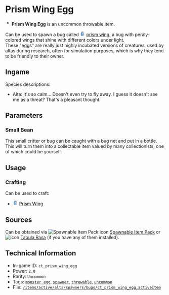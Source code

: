 # Prism Wing Egg

<img src="https://raw.githubusercontent.com/Ceterai/Enternia/main/items/active/alta/spawners/bugs/ct_prism_wing_egg.png" alt="Prism Wing Egg icon" loading="lazy" width="auto" height="16px"/> **Prism Wing Egg** is an uncommon throwable item.

Can be used to spawn a bug called <img src="https://raw.githubusercontent.com/Ceterai/Enternia/main/objects/alta/special/bugs/prism_wing/icon.png" alt="Prism Wing icon" loading="lazy" width="auto" height="16px"/> [prism wing](https://ceterai.github.io/MyEnternia/Wiki/PrismWing), a bug with peraly-colored wings that shine with different colors under light.  
These "eggs" are really just highly incubated versions of creatures, used by altas during research, often for simulation purposes, which is why they tend to be friendly to their owner.

## Ingame

Species descriptions:

- Alta: It's so calm... Doesn't even try to fly away. I guess it doesn't see me as a threat? That's a pleasant thought.

## Parameters

### Small Bean

This small critter or bug can be caught with a bug net and put in a bottle.  
This will turn them into a collectable item valued by many collectionists, one of which could be yourself.

## Usage

### Crafting

Can be used to craft:

- <img src="https://raw.githubusercontent.com/Ceterai/Enternia/main/objects/alta/special/bugs/prism_wing/icon.png" alt="Prism Wing icon" loading="lazy" width="auto" height="16px"/> [Prism Wing](https://ceterai.github.io/MyEnternia/Wiki/PrismWing)

## Sources

Can be obtained via <img src="https://raw.githubusercontent.com/Silverfeelin/Starbound-SpawnableItemPack/master/interface/sip/iconSmall.png" alt="Spawnable Item Pack icon" width="18" height="14"/> [Spawnable Item Pack](https://steamcommunity.com/sharedfiles/filedetails/?id=733665104) or <img src="https://steamuserimages-a.akamaihd.net/ugc/263843960696222713/3EC9A7C005541F7D577EBCB8C5736B4EFC9973D6/" alt="icon" width="8" height="12"/> [Tabula Rasa](https://community.playstarbound.com/resources/the-tabula-rasa.3222/) (if you have any of them installed).

## Technical Information

- In-game ID: `ct_prism_wing_egg`
- Power: `2.0`
- Rarity: `Uncommon`
- Tags: [`monster_egg`](https://ceterai.github.io/MyEnternia/Wiki/Tags/MonsterEgg), [`spawner`](https://ceterai.github.io/MyEnternia/Wiki/Tags/Spawner), [`throwable`](https://ceterai.github.io/MyEnternia/Wiki/Tags/Throwable), [`uncommon`](https://ceterai.github.io/MyEnternia/Wiki/Tags/Uncommon)
- File: [`/items/active/alta/spawners/bugs/ct_prism_wing_egg.activeitem`](https://github.com/Ceterai/Enternia/blob/main/items/active/alta/spawners/bugs/ct_prism_wing_egg.activeitem)
